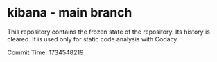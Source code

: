 # kibana - main branch

This repository contains the frozen state of the repository.
Its history is cleared. It is used only for static code
analysis with Codacy.

Commit Time: 1734548219